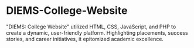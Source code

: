 # DIEMS-College-Website
"DIEMS: College Website" utilized HTML, CSS, JavaScript, and PHP to create a dynamic, user-friendly platform. Highlighting placements, success stories, and career initiatives, it epitomized academic excellence.

